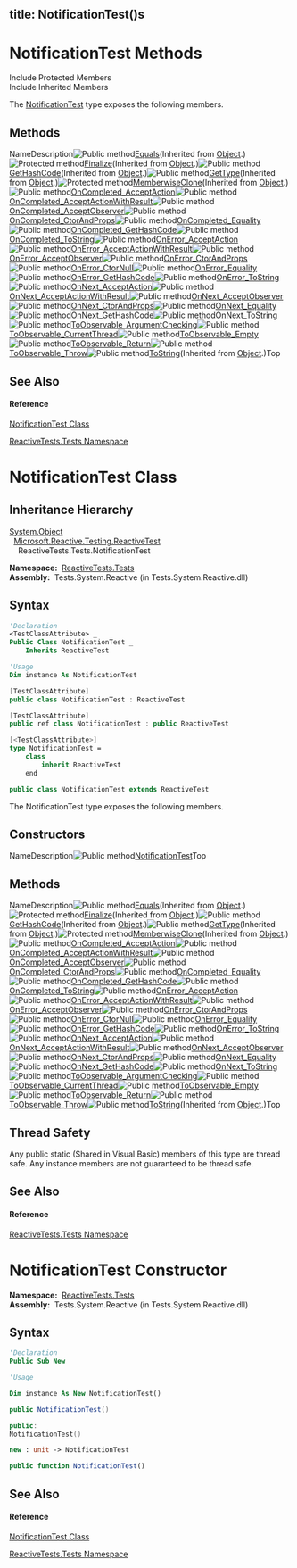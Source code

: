 title: NotificationTest()s
---
# NotificationTest Methods

Include Protected Members  
Include Inherited Members

The [NotificationTest](NotificationTest/NotificationTest) type exposes the following members.

## Methods

NameDescription![Public method](https://reactiveui.net/assets/img/Hh303103.pubmethod(en-us,VS.103).gif "Public method")[Equals](https://msdn.microsoft.com/en-us/library/m:system.object.equals(system.object)(v=VS.103))(Inherited from [Object](https://msdn.microsoft.com/en-us/library/e5kfa45b).)![Protected method](https://reactiveui.net/assets/img/Hh303103.protmethod(en-us,VS.103).gif "Protected method")[Finalize](https://msdn.microsoft.com/en-us/library/4k87zsw7)(Inherited from [Object](https://msdn.microsoft.com/en-us/library/e5kfa45b).)![Public method](https://reactiveui.net/assets/img/Hh303103.pubmethod(en-us,VS.103).gif "Public method")[GetHashCode](https://msdn.microsoft.com/en-us/library/zdee4b3y)(Inherited from [Object](https://msdn.microsoft.com/en-us/library/e5kfa45b).)![Public method](https://reactiveui.net/assets/img/Hh303103.pubmethod(en-us,VS.103).gif "Public method")[GetType](https://msdn.microsoft.com/en-us/library/dfwy45w9)(Inherited from [Object](https://msdn.microsoft.com/en-us/library/e5kfa45b).)![Protected method](https://reactiveui.net/assets/img/Hh303103.protmethod(en-us,VS.103).gif "Protected method")[MemberwiseClone](https://msdn.microsoft.com/en-us/library/57ctke0a)(Inherited from [Object](https://msdn.microsoft.com/en-us/library/e5kfa45b).)![Public method](https://reactiveui.net/assets/img/Hh303103.pubmethod(en-us,VS.103).gif "Public method")[OnCompleted\_AcceptAction](OnCompleted/NotificationTest.OnCompleted_AcceptAction)![Public method](https://reactiveui.net/assets/img/Hh303103.pubmethod(en-us,VS.103).gif "Public method")[OnCompleted\_AcceptActionWithResult](OnCompleted/NotificationTest.OnCompleted_AcceptActionWithResult)![Public method](https://reactiveui.net/assets/img/Hh303103.pubmethod(en-us,VS.103).gif "Public method")[OnCompleted\_AcceptObserver](OnCompleted/NotificationTest.OnCompleted_AcceptObserver)![Public method](https://reactiveui.net/assets/img/Hh303103.pubmethod(en-us,VS.103).gif "Public method")[OnCompleted\_CtorAndProps](OnCompleted/NotificationTest.OnCompleted_CtorAndProps)![Public method](https://reactiveui.net/assets/img/Hh303103.pubmethod(en-us,VS.103).gif "Public method")[OnCompleted\_Equality](OnCompleted/NotificationTest.OnCompleted_Equality)![Public method](https://reactiveui.net/assets/img/Hh303103.pubmethod(en-us,VS.103).gif "Public method")[OnCompleted\_GetHashCode](OnCompleted/NotificationTest.OnCompleted_GetHashCode)![Public method](https://reactiveui.net/assets/img/Hh303103.pubmethod(en-us,VS.103).gif "Public method")[OnCompleted\_ToString](OnCompleted/NotificationTest.OnCompleted_ToString)![Public method](https://reactiveui.net/assets/img/Hh303103.pubmethod(en-us,VS.103).gif "Public method")[OnError\_AcceptAction](OnError/NotificationTest.OnError_AcceptAction)![Public method](https://reactiveui.net/assets/img/Hh303103.pubmethod(en-us,VS.103).gif "Public method")[OnError\_AcceptActionWithResult](OnError/NotificationTest.OnError_AcceptActionWithResult)![Public method](https://reactiveui.net/assets/img/Hh303103.pubmethod(en-us,VS.103).gif "Public method")[OnError\_AcceptObserver](OnError/NotificationTest.OnError_AcceptObserver)![Public method](https://reactiveui.net/assets/img/Hh303103.pubmethod(en-us,VS.103).gif "Public method")[OnError\_CtorAndProps](OnError/NotificationTest.OnError_CtorAndProps)![Public method](https://reactiveui.net/assets/img/Hh303103.pubmethod(en-us,VS.103).gif "Public method")[OnError\_CtorNull](OnError/NotificationTest.OnError_CtorNull)![Public method](https://reactiveui.net/assets/img/Hh303103.pubmethod(en-us,VS.103).gif "Public method")[OnError\_Equality](OnError/NotificationTest.OnError_Equality)![Public method](https://reactiveui.net/assets/img/Hh303103.pubmethod(en-us,VS.103).gif "Public method")[OnError\_GetHashCode](OnError/NotificationTest.OnError_GetHashCode)![Public method](https://reactiveui.net/assets/img/Hh303103.pubmethod(en-us,VS.103).gif "Public method")[OnError\_ToString](OnError/NotificationTest.OnError_ToString)![Public method](https://reactiveui.net/assets/img/Hh303103.pubmethod(en-us,VS.103).gif "Public method")[OnNext\_AcceptAction](OnNext/NotificationTest.OnNext_AcceptAction)![Public method](https://reactiveui.net/assets/img/Hh303103.pubmethod(en-us,VS.103).gif "Public method")[OnNext\_AcceptActionWithResult](OnNext/NotificationTest.OnNext_AcceptActionWithResult)![Public method](https://reactiveui.net/assets/img/Hh303103.pubmethod(en-us,VS.103).gif "Public method")[OnNext\_AcceptObserver](OnNext/NotificationTest.OnNext_AcceptObserver)![Public method](https://reactiveui.net/assets/img/Hh303103.pubmethod(en-us,VS.103).gif "Public method")[OnNext\_CtorAndProps](OnNext/NotificationTest.OnNext_CtorAndProps)![Public method](https://reactiveui.net/assets/img/Hh303103.pubmethod(en-us,VS.103).gif "Public method")[OnNext\_Equality](OnNext/NotificationTest.OnNext_Equality)![Public method](https://reactiveui.net/assets/img/Hh303103.pubmethod(en-us,VS.103).gif "Public method")[OnNext\_GetHashCode](OnNext/NotificationTest.OnNext_GetHashCode)![Public method](https://reactiveui.net/assets/img/Hh303103.pubmethod(en-us,VS.103).gif "Public method")[OnNext\_ToString](OnNext/NotificationTest.OnNext_ToString)![Public method](https://reactiveui.net/assets/img/Hh303103.pubmethod(en-us,VS.103).gif "Public method")[ToObservable\_ArgumentChecking](ToObservable/NotificationTest.ToObservable_ArgumentChecking)![Public method](https://reactiveui.net/assets/img/Hh303103.pubmethod(en-us,VS.103).gif "Public method")[ToObservable\_CurrentThread](ToObservable/NotificationTest.ToObservable_CurrentThread)![Public method](https://reactiveui.net/assets/img/Hh303103.pubmethod(en-us,VS.103).gif "Public method")[ToObservable\_Empty](ToObservable/NotificationTest.ToObservable_Empty)![Public method](https://reactiveui.net/assets/img/Hh303103.pubmethod(en-us,VS.103).gif "Public method")[ToObservable\_Return](ToObservable/NotificationTest.ToObservable_Return)![Public method](https://reactiveui.net/assets/img/Hh303103.pubmethod(en-us,VS.103).gif "Public method")[ToObservable\_Throw](ToObservable/NotificationTest.ToObservable_Throw)![Public method](https://reactiveui.net/assets/img/Hh303103.pubmethod(en-us,VS.103).gif "Public method")[ToString](https://msdn.microsoft.com/en-us/library/7bxwbwt2)(Inherited from [Object](https://msdn.microsoft.com/en-us/library/e5kfa45b).)Top

## See Also

#### Reference

[NotificationTest Class](NotificationTest/NotificationTest)

[ReactiveTests.Tests Namespace](ReactiveTests.Tests/ReactiveTests.Tests)





# NotificationTest Class

## Inheritance Hierarchy

[System.Object](https://msdn.microsoft.com/en-us/library/e5kfa45b)  
  [Microsoft.Reactive.Testing.ReactiveTest](ReactiveTest/ReactiveTest)  
    ReactiveTests.Tests.NotificationTest

**Namespace:**  [ReactiveTests.Tests](ReactiveTests.Tests/ReactiveTests.Tests)  
**Assembly:**  Tests.System.Reactive (in Tests.System.Reactive.dll)

## Syntax

```vb
'Declaration
<TestClassAttribute> _
Public Class NotificationTest _
    Inherits ReactiveTest
```

```vb
'Usage
Dim instance As NotificationTest
```

```csharp
[TestClassAttribute]
public class NotificationTest : ReactiveTest
```

```c++
[TestClassAttribute]
public ref class NotificationTest : public ReactiveTest
```

```fsharp
[<TestClassAttribute>]
type NotificationTest =  
    class
        inherit ReactiveTest
    end
```

```javascript
public class NotificationTest extends ReactiveTest
```

The NotificationTest type exposes the following members.

## Constructors

NameDescription![Public method](https://reactiveui.net/assets/img/Hh303103.pubmethod(en-us,VS.103).gif "Public method")[NotificationTest](NotificationTest/NotificationTest)Top

## Methods

NameDescription![Public method](https://reactiveui.net/assets/img/Hh303103.pubmethod(en-us,VS.103).gif "Public method")[Equals](https://msdn.microsoft.com/en-us/library/m:system.object.equals(system.object)(v=VS.103))(Inherited from [Object](https://msdn.microsoft.com/en-us/library/e5kfa45b).)![Protected method](https://reactiveui.net/assets/img/Hh303103.protmethod(en-us,VS.103).gif "Protected method")[Finalize](https://msdn.microsoft.com/en-us/library/4k87zsw7)(Inherited from [Object](https://msdn.microsoft.com/en-us/library/e5kfa45b).)![Public method](https://reactiveui.net/assets/img/Hh303103.pubmethod(en-us,VS.103).gif "Public method")[GetHashCode](https://msdn.microsoft.com/en-us/library/zdee4b3y)(Inherited from [Object](https://msdn.microsoft.com/en-us/library/e5kfa45b).)![Public method](https://reactiveui.net/assets/img/Hh303103.pubmethod(en-us,VS.103).gif "Public method")[GetType](https://msdn.microsoft.com/en-us/library/dfwy45w9)(Inherited from [Object](https://msdn.microsoft.com/en-us/library/e5kfa45b).)![Protected method](https://reactiveui.net/assets/img/Hh303103.protmethod(en-us,VS.103).gif "Protected method")[MemberwiseClone](https://msdn.microsoft.com/en-us/library/57ctke0a)(Inherited from [Object](https://msdn.microsoft.com/en-us/library/e5kfa45b).)![Public method](https://reactiveui.net/assets/img/Hh303103.pubmethod(en-us,VS.103).gif "Public method")[OnCompleted\_AcceptAction](OnCompleted/NotificationTest.OnCompleted_AcceptAction)![Public method](https://reactiveui.net/assets/img/Hh303103.pubmethod(en-us,VS.103).gif "Public method")[OnCompleted\_AcceptActionWithResult](OnCompleted/NotificationTest.OnCompleted_AcceptActionWithResult)![Public method](https://reactiveui.net/assets/img/Hh303103.pubmethod(en-us,VS.103).gif "Public method")[OnCompleted\_AcceptObserver](OnCompleted/NotificationTest.OnCompleted_AcceptObserver)![Public method](https://reactiveui.net/assets/img/Hh303103.pubmethod(en-us,VS.103).gif "Public method")[OnCompleted\_CtorAndProps](OnCompleted/NotificationTest.OnCompleted_CtorAndProps)![Public method](https://reactiveui.net/assets/img/Hh303103.pubmethod(en-us,VS.103).gif "Public method")[OnCompleted\_Equality](OnCompleted/NotificationTest.OnCompleted_Equality)![Public method](https://reactiveui.net/assets/img/Hh303103.pubmethod(en-us,VS.103).gif "Public method")[OnCompleted\_GetHashCode](OnCompleted/NotificationTest.OnCompleted_GetHashCode)![Public method](https://reactiveui.net/assets/img/Hh303103.pubmethod(en-us,VS.103).gif "Public method")[OnCompleted\_ToString](OnCompleted/NotificationTest.OnCompleted_ToString)![Public method](https://reactiveui.net/assets/img/Hh303103.pubmethod(en-us,VS.103).gif "Public method")[OnError\_AcceptAction](OnError/NotificationTest.OnError_AcceptAction)![Public method](https://reactiveui.net/assets/img/Hh303103.pubmethod(en-us,VS.103).gif "Public method")[OnError\_AcceptActionWithResult](OnError/NotificationTest.OnError_AcceptActionWithResult)![Public method](https://reactiveui.net/assets/img/Hh303103.pubmethod(en-us,VS.103).gif "Public method")[OnError\_AcceptObserver](OnError/NotificationTest.OnError_AcceptObserver)![Public method](https://reactiveui.net/assets/img/Hh303103.pubmethod(en-us,VS.103).gif "Public method")[OnError\_CtorAndProps](OnError/NotificationTest.OnError_CtorAndProps)![Public method](https://reactiveui.net/assets/img/Hh303103.pubmethod(en-us,VS.103).gif "Public method")[OnError\_CtorNull](OnError/NotificationTest.OnError_CtorNull)![Public method](https://reactiveui.net/assets/img/Hh303103.pubmethod(en-us,VS.103).gif "Public method")[OnError\_Equality](OnError/NotificationTest.OnError_Equality)![Public method](https://reactiveui.net/assets/img/Hh303103.pubmethod(en-us,VS.103).gif "Public method")[OnError\_GetHashCode](OnError/NotificationTest.OnError_GetHashCode)![Public method](https://reactiveui.net/assets/img/Hh303103.pubmethod(en-us,VS.103).gif "Public method")[OnError\_ToString](OnError/NotificationTest.OnError_ToString)![Public method](https://reactiveui.net/assets/img/Hh303103.pubmethod(en-us,VS.103).gif "Public method")[OnNext\_AcceptAction](OnNext/NotificationTest.OnNext_AcceptAction)![Public method](https://reactiveui.net/assets/img/Hh303103.pubmethod(en-us,VS.103).gif "Public method")[OnNext\_AcceptActionWithResult](OnNext/NotificationTest.OnNext_AcceptActionWithResult)![Public method](https://reactiveui.net/assets/img/Hh303103.pubmethod(en-us,VS.103).gif "Public method")[OnNext\_AcceptObserver](OnNext/NotificationTest.OnNext_AcceptObserver)![Public method](https://reactiveui.net/assets/img/Hh303103.pubmethod(en-us,VS.103).gif "Public method")[OnNext\_CtorAndProps](OnNext/NotificationTest.OnNext_CtorAndProps)![Public method](https://reactiveui.net/assets/img/Hh303103.pubmethod(en-us,VS.103).gif "Public method")[OnNext\_Equality](OnNext/NotificationTest.OnNext_Equality)![Public method](https://reactiveui.net/assets/img/Hh303103.pubmethod(en-us,VS.103).gif "Public method")[OnNext\_GetHashCode](OnNext/NotificationTest.OnNext_GetHashCode)![Public method](https://reactiveui.net/assets/img/Hh303103.pubmethod(en-us,VS.103).gif "Public method")[OnNext\_ToString](OnNext/NotificationTest.OnNext_ToString)![Public method](https://reactiveui.net/assets/img/Hh303103.pubmethod(en-us,VS.103).gif "Public method")[ToObservable\_ArgumentChecking](ToObservable/NotificationTest.ToObservable_ArgumentChecking)![Public method](https://reactiveui.net/assets/img/Hh303103.pubmethod(en-us,VS.103).gif "Public method")[ToObservable\_CurrentThread](ToObservable/NotificationTest.ToObservable_CurrentThread)![Public method](https://reactiveui.net/assets/img/Hh303103.pubmethod(en-us,VS.103).gif "Public method")[ToObservable\_Empty](ToObservable/NotificationTest.ToObservable_Empty)![Public method](https://reactiveui.net/assets/img/Hh303103.pubmethod(en-us,VS.103).gif "Public method")[ToObservable\_Return](ToObservable/NotificationTest.ToObservable_Return)![Public method](https://reactiveui.net/assets/img/Hh303103.pubmethod(en-us,VS.103).gif "Public method")[ToObservable\_Throw](ToObservable/NotificationTest.ToObservable_Throw)![Public method](https://reactiveui.net/assets/img/Hh303103.pubmethod(en-us,VS.103).gif "Public method")[ToString](https://msdn.microsoft.com/en-us/library/7bxwbwt2)(Inherited from [Object](https://msdn.microsoft.com/en-us/library/e5kfa45b).)Top

## Thread Safety

Any public static (Shared in Visual Basic) members of this type are thread safe. Any instance members are not guaranteed to be thread safe.

## See Also

#### Reference

[ReactiveTests.Tests Namespace](ReactiveTests.Tests/ReactiveTests.Tests)









# NotificationTest Constructor

**Namespace:**  [ReactiveTests.Tests](ReactiveTests.Tests/ReactiveTests.Tests)  
**Assembly:**  Tests.System.Reactive (in Tests.System.Reactive.dll)

## Syntax

```vb
'Declaration
Public Sub New
```

```vb
'Usage

Dim instance As New NotificationTest()
```

```csharp
public NotificationTest()
```

```c++
public:
NotificationTest()
```

```fsharp
new : unit -> NotificationTest
```

```javascript
public function NotificationTest()
```

## See Also

#### Reference

[NotificationTest Class](NotificationTest/NotificationTest)

[ReactiveTests.Tests Namespace](ReactiveTests.Tests/ReactiveTests.Tests)




